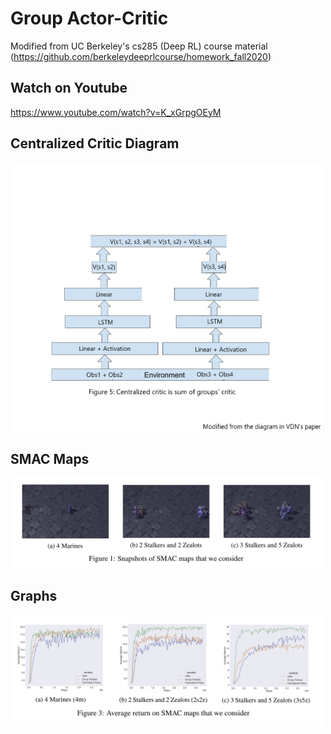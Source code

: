 # Group Actor-Critic
Modified from UC Berkeley's cs285 (Deep RL) course material (https://github.com/berkeleydeeprlcourse/homework_fall2020)
## Watch on Youtube
https://www.youtube.com/watch?v=K_xGrpgOEyM
## Centralized Critic Diagram
<img src="https://github.com/jennytran158/GroupAC/blob/main/imgs/critic_diagram.png" alt="FOV" width="500"/>

## SMAC Maps
<img src="https://github.com/jennytran158/GroupAC/blob/main/imgs/maps.png" alt="FOV" width="500"/>

## Graphs
<img src="https://github.com/jennytran158/GroupAC/blob/main/imgs/graphs.png" alt="FOV" width="500"/>
